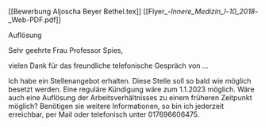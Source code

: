 [[Bewerbung Aljoscha Beyer Bethel.tex]]
[[Flyer_-_Innere_Medizin_I_-_10_2018_-_Web-PDF.pdf]]


Auflösung

Sehr geehrte Frau Professor Spies,

vielen Dank für das freundliche telefonische Gespräch von ...

Ich habe ein Stellenangebot erhalten. Diese Stelle soll so bald wie möglich besetzt werden. Eine reguläre Kündigung wäre zum 1.1.2023 möglich. Wäre auch eine Auflösung der Arbeitsverhältnisses zu einem früheren Zeitpunkt möglich?
Benötigen sie weitere Informationen, so bin ich jederzeit erreichbar, per Mail oder telefonisch unter 017696606475.

